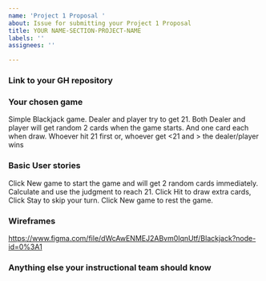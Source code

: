 ```yaml
---
name: 'Project 1 Proposal '
about: Issue for submitting your Project 1 Proposal
title: YOUR NAME-SECTION-PROJECT-NAME
labels: ''
assignees: ''

---
```


### Link to your GH repository

### Your chosen game 
Simple Blackjack game. Dealer and player try to get 21. Both Dealer and player will get random 2 cards when the game starts. And one card each when draw. Whoever hit 21 first or, whoever get <21 and > the dealer/player wins

### Basic User stories
Click New game to start the game and will get 2 random cards immediately. Calculate and use the judgment to reach 21.
Click Hit to draw extra cards, Click Stay to skip your turn.
Click New game to rest the game.

### Wireframes 
https://www.figma.com/file/dWcAwENMEJ2ABvm0IqnUtf/Blackjack?node-id=0%3A1

### Anything else your instructional team should know
